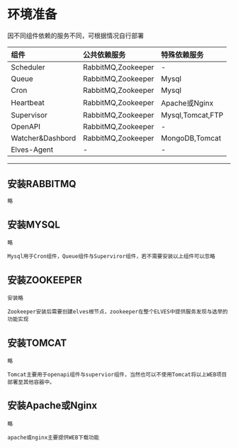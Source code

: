 # 环境准备

因不同组件依赖的服务不同，可根据情况自行部署

| **组件** | 公共依赖**服务** | 特殊依赖服务 |
| :--- | :--- | :--- |
| Scheduler | RabbitMQ,Zookeeper | - |
| Queue | RabbitMQ,Zookeeper | Mysql |
| Cron | RabbitMQ,Zookeeper | Mysql |
| Heartbeat | RabbitMQ,Zookeeper | Apache或Nginx |
| Supervisor | RabbitMQ,Zookeeper | Mysql,Tomcat,FTP |
| OpenAPI | RabbitMQ,Zookeeper | - |
| Watcher&Dashbord | RabbitMQ,Zookeeper | MongoDB,Tomcat |
| Elves-Agent | - | - |

---

## 安装RABBITMQ

```bash
略
```

## 安装MYSQL

```
略

Mysql用于Cron组件，Queue组件与Superviror组件，若不需要安装以上组件可以忽略
```

## 安装ZOOKEEPER

```
安装略

Zookeeper安装后需要创建elves根节点，zookeeper在整个ELVES中提供服务发现与选举的功能实现
```

## 安装TOMCAT

```
略

Tomcat主要用于openapi组件与supervior组件，当然也可以不使用Tomcat将以上WEB项目部署至其他容器中。
```

## 安装Apache或Nginx

```
略

apache或nginx主要提供WEB下载功能
```



